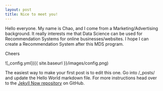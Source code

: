 ```yaml
---
layout: post
title: Nice to meet you!
---
```


Hello everyone. My name is Chao, and I come from a Marketing/Advertising background. It really interests me that Data Science can be used for Recommendation Systems for online businesses/websites. I hope I can create a Recommendation System after this MDS program.

Cheers

![_config.yml]({{ site.baseurl }}/images/config.png)

The easiest way to make your first post is to edit this one. Go into /_posts/ and update the Hello World markdown file. For more instructions head over to the [Jekyll Now repository](https://github.com/barryclark/jekyll-now) on GitHub.